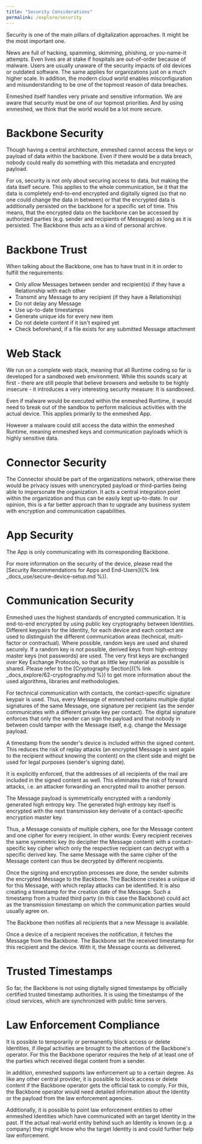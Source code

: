 ```yaml
---
title: "Security Considerations"
permalink: /explore/security
---
```


Security is one of the main pillars of digitalization approaches. It might be the most important one.

News are full of hacking, spamming, skimming, phishing, or you-name-it attempts. Even lives are at stake if hospitals are out-of-order because of malware. Users are usually unaware of the security impacts of old devices or outdated software. The same applies for organizations just on a much higher scale. In addition, the modern cloud world enables misconfiguration and misunderstanding to be one of the topmost reason of data breaches.

Enmeshed itself handles very private and sensitive information. We are aware that security must be one of our topmost priorities. And by using enmeshed, we think that the world would be a lot more secure.

# Backbone Security

Though having a central architecture, enmeshed cannot access the keys or payload of data within the backbone. Even if there would be a data breach, nobody could really do something with this metadata and encrypted payload.

For us, security is not only about securing access to data, but making the data itself secure. This applies to the whole communication, be it that the data is completely end-to-end encrypted and digitally signed (so that no one could change the data in between) or that the encrypted data is additionally persisted on the backbone for a specific set of time. This means, that the encrypted data on the backbone can be accessed by authorized parties (e.g. sender and recipients of Messages) as long as it is persisted. The Backbone thus acts as a kind of personal archive.

# Backbone Trust

When talking about the Backbone, one has to have trust in it in order to fulfill the requirements:

- Only allow Messages between sender and recipient(s) if they have a Relationship with each other
- Transmit any Message to any recipient (if they have a Relationship)
- Do not delay any Message
- Use up-to-date timestamps
- Generate unique ids for every new item
- Do not delete content if it isn't expired yet
- Check beforehand, if a file exists for any submitted Message attachment

# Web Stack

We run on a complete web stack, meaning that all Runtime coding so far is developed for a sandboxed web environment. While this sounds scary at first - there are still people that believe browsers and website to be highly insecure - it introduces a very interesting security measure: It is sandboxed.

Even if malware would be executed within the enmeshed Runtime, it would need to break out of the sandbox to perform malicious activities with the actual device. This applies primarily to the enmeshed App.

However a malware could still access the data within the enmeshed Runtime, meaning enmeshed keys and communication payloads which is highly sensitive data.

# Connector Security

The Connector should be part of the organizations network, otherwise there would be privacy issues with unencrypted payload or third-parties being able to impersonate the organization. It acts a central integration point within the organization and thus can be easily kept up-to-date.
In our opinion, this is a far better approach than to upgrade any business system with encryption and communication capabilities.

# App Security

The App is only communicating with its corresponding Backbone.

For more information on the security of the device, please read the [Security Recommendations for Apps and End-Users]({% link _docs_use/secure-device-setup.md %}).

# Communication Security

Enmeshed uses the highest standards of encrypted communication. It is end-to-end encrypted by using public key cryptography between Identities. Different keypairs for the Identity, for each device and each contact are used to distinguish the different communication areas (technical, multi-factor or contractual). Where possible, random keys are used and shared securely. If a random key is not possible, derived keys from high-entropy master keys (not passwords) are used. The very first keys are exchanged over Key Exchange Protocols, so that as little key material as possible is shared. Please refer to the [Cryptography Section]({% link _docs_explore/62-cryptography.md %}) to get more information about the used algorithms, libraries and methodologies.

For technical communication with contacts, the contact-specific signature keypair is used. Thus, every Message of enmeshed contains multiple digital signatures of the same Message, one signature per recipient (as the sender communicates with a different private key per contact). The digital signature enforces that only the sender can sign the payload and that nobody in between could tamper with the Message itself, e.g. change the Message payload.

A timestamp from the sender's device is included within the signed content. This reduces the risk of replay attacks (an encrypted Message is sent again to the recipient without knowing the content) on the client side and might be used for legal purposes (sender's signing date).

It is explicitly enforced, that the addresses of all recipients of the mail are included in the signed content as well. This eliminates the risk of forward attacks, i.e. an attacker forwarding an encrypted mail to another person.

The Message payload is symmetrically encrypted with a randomly generated high entropy key. The generated high entropy key itself is encrypted with the next transmission key derivate of a contact-specific encryption master key.

Thus, a Message consists of multiple ciphers, one for the Message content and one cipher for every recipient. In other words: Every recipient receives the same symmetric key (to decipher the Message content) with a contact-specific key cipher which only the respective recipient can decrypt with a specific derived key. The same Message with the same cipher of the Message content can thus be decrypted by different recipients.

Once the signing and encryption processes are done, the sender submits the encrypted Message to the Backbone. The Backbone creates a unique id for this Message, with which replay attacks can be identified. It is also creating a timestamp for the creation date of the Message. Such a timestamp from a trusted third party (in this case the Backbone) could act as the transmission timestamp on which the communication parties would usually agree on.

The Backbone then notifies all recipients that a new Message is available.

Once a device of a recipient receives the notification, it fetches the Message from the Backbone. The Backbone set the received timestamp for this recipient and the device. With it, the Message counts as delivered.

# Trusted Timestamps

So far, the Backbone is not using digitally signed timestamps by officially certified trusted timestamp authorities. It is using the timestamps of the cloud services, which are synchronized with public time servers.

# Law Enforcement Compliance

It is possible to temporarily or permanently block access or delete Identities, if illegal activities are brought to the attention of the Backbone's operator. For this the Backbone operator requires the help of at least one of the parties which received illegal content from a sender.

In addition, enmeshed supports law enforcement up to a certain degree. As like any other central provider, it is possible to block access or delete content if the Backbone operator gets the official task to comply. For this, the Backbone operator would need detailed information about the Identity or the payload from the law enforcement agencies.

Additionally, it is possible to point law enforcement entities to other enmeshed Identities which have communicated with an target Identity in the past. If the actual real-world entity behind such an Identity is known (e.g. a company) they might know who the target Identity is and could further help law enforcement.

